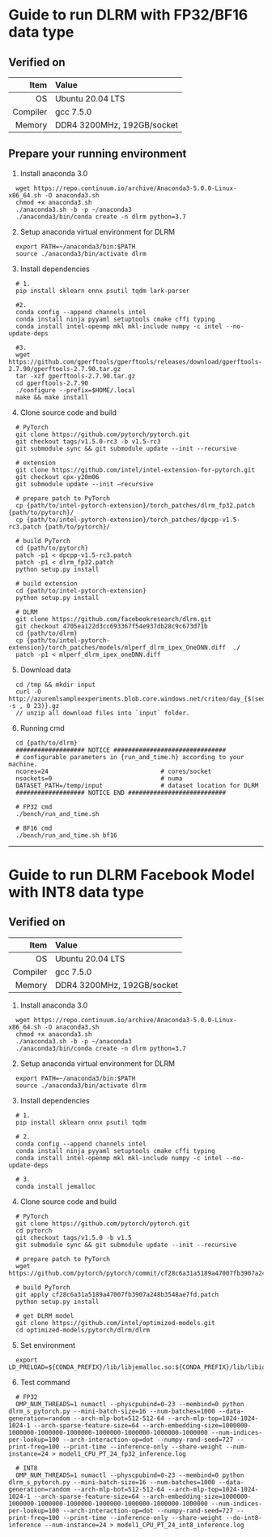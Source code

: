 # Guide to run DLRM with FP32/BF16 data type

## Verified on

| Item | Value |
| -: | :- |
| OS | Ubuntu 20.04 LTS |
| Compiler | gcc 7.5.0 |
| Memory | DDR4 3200MHz, 192GB/socket |

## Prepare your running environment

1. Install anaconda 3.0
```
  wget https://repo.continuum.io/archive/Anaconda3-5.0.0-Linux-x86_64.sh -O anaconda3.sh
  chmod +x anaconda3.sh
  ./anaconda3.sh -b -p ~/anaconda3
  ./anaconda3/bin/conda create -n dlrm python=3.7
```

2. Setup anaconda virtual environment for DLRM
```
  export PATH=~/anaconda3/bin:$PATH
  source ./anaconda3/bin/activate dlrm
```

3. Install dependencies
```
  # 1.
  pip install sklearn onnx psutil tqdm lark-parser
  
  #2.
  conda config --append channels intel
  conda install ninja pyyaml setuptools cmake cffi typing
  conda install intel-openmp mkl mkl-include numpy -c intel --no-update-deps
  
  #3.
  wget https://github.com/gperftools/gperftools/releases/download/gperftools-2.7.90/gperftools-2.7.90.tar.gz
  tar -xzf gperftools-2.7.90.tar.gz
  cd gperftools-2.7.90
  ./configure --prefix=$HOME/.local
  make && make install
```

4. Clone source code and build

```
  # PyTorch
  git clone https://github.com/pytorch/pytorch.git
  git checkout tags/v1.5.0-rc3 -b v1.5-rc3
  git submodule sync && git submodule update --init --recursive

  # extension
  git clone https://github.com/intel/intel-extension-for-pytorch.git
  git checkout cpx-y20m06
  git submodule update --init –recursive

  # prepare patch to PyTorch
  cp {path/to/intel-pytorch-extension}/torch_patches/dlrm_fp32.patch {path/to/pytorch}/
  cp {path/to/intel-pytorch-extension}/torch_patches/dpcpp-v1.5-rc3.patch {path/to/pytorch}/

  # build PyTorch
  cd {path/to/pytorch}
  patch -p1 < dpcpp-v1.5-rc3.patch
  patch -p1 < dlrm_fp32.patch
  python setup.py install

  # build extension
  cd {path/to/intel-pytorch-extension}
  python setup.py install

  # DLRM
  git clone https://github.com/facebookresearch/dlrm.git
  git checkout 4705ea122d3cc693367f54e937db28c9c673d71b
  cd {path/to/dlrm}
  cp {path/to/intel-pytorch-extension}/torch_patches/models/mlperf_dlrm_ipex_OneDNN.diff  ./
  patch -p1 < mlperf_dlrm_ipex_oneDNN.diff
```

5. Download data
```
  cd /tmp && mkdir input
  curl -O http://azuremlsampleexperiments.blob.core.windows.net/criteo/day_{$(seq -s , 0 23)}.gz
  // unzip all download files into `input` folder.
```

6. Running cmd
```
  cd {path/to/dlrm}
  ################### NOTICE ###############################
  # configurable parameters in {run_and_time.h} according to your machine.
  ncores=24                               # cores/socket
  nsockets=0                              # numa
  DATASET_PATH=/temp/input                # dataset location for DLRM
  ################### NOTICE END ###########################

  # FP32 cmd
  ./bench/run_and_time.sh

  # BF16 cmd
  ./bench/run_and_time.sh bf16
```

---
# Guide to run DLRM Facebook Model with INT8 data type

## Verified on

| Item | Value |
| -: | :- |
| OS | Ubuntu 20.04 LTS |
| Compiler | gcc 7.5.0 |
| Memory | DDR4 3200MHz, 192GB/socket |

1. Install anaconda 3.0
```
  wget https://repo.continuum.io/archive/Anaconda3-5.0.0-Linux-x86_64.sh -O anaconda3.sh
  chmod +x anaconda3.sh
  ./anaconda3.sh -b -p ~/anaconda3
  ./anaconda3/bin/conda create -n dlrm python=3.7
```

2. Setup anaconda virtual environment for DLRM
```
  export PATH=~/anaconda3/bin:$PATH
  source ./anaconda3/bin/activate dlrm
```

3. Install dependencies
```
  # 1.
  pip install sklearn onnx psutil tqdm

  # 2.
  conda config --append channels intel
  conda install ninja pyyaml setuptools cmake cffi typing 
  conda install intel-openmp mkl mkl-include numpy -c intel --no-update-deps

  # 3.
  conda install jemalloc
```

4. Clone source code and build
```
  # PyTorch
  git clone https://github.com/pytorch/pytorch.git
  cd pytorch
  git checkout tags/v1.5.0 -b v1.5
  git submodule sync && git submodule update --init --recursive

  # prepare patch to PyTorch
  wget https://github.com/pytorch/pytorch/commit/cf28c6a31a5189a47007fb3907a248b3548ae7fd.patch

  # build PyTorch
  git apply cf28c6a31a5189a47007fb3907a248b3548ae7fd.patch
  python setup.py install

  # get DLRM model
  git clone https://github.com/intel/optimized-models.git
  cd optimized-models/pytorch/dlrm/dlrm
```

5. Set environment
```
  export LD_PRELOAD=${CONDA_PREFIX}/lib/libjemalloc.so:${CONDA_PREFIX}/lib/libiomp5.so
```

6. Test command
```
  # FP32
  OMP_NUM_THREADS=1 numactl --physcpubind=0-23 --membind=0 python dlrm_s_pytorch.py --mini-batch-size=16 --num-batches=1000 --data-generation=random --arch-mlp-bot=512-512-64 --arch-mlp-top=1024-1024-1024-1 --arch-sparse-feature-size=64 --arch-embedding-size=1000000-1000000-1000000-1000000-1000000-1000000-1000000-1000000 --num-indices-per-lookup=100 --arch-interaction-op=dot --numpy-rand-seed=727 --print-freq=100 --print-time --inference-only --share-weight --num-instance=24 > model1_CPU_PT_24_fp32_inference.log

  # INT8
  OMP_NUM_THREADS=1 numactl --physcpubind=0-23 --membind=0 python dlrm_s_pytorch.py --mini-batch-size=16 --num-batches=1000 --data-generation=random --arch-mlp-bot=512-512-64 --arch-mlp-top=1024-1024-1024-1 --arch-sparse-feature-size=64 --arch-embedding-size=1000000-1000000-1000000-1000000-1000000-1000000-1000000-1000000 --num-indices-per-lookup=100 --arch-interaction-op=dot --numpy-rand-seed=727 --print-freq=100 --print-time --inference-only --share-weight --do-int8-inference --num-instance=24 > model1_CPU_PT_24_int8_inference.log
```
